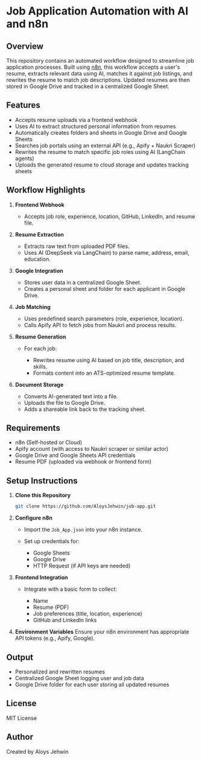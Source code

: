 # Job Application Automation with AI and n8n

## Overview

This repository contains an automated workflow designed to streamline job application processes. Built using [n8n](https://n8n.io/), this workflow accepts a user's resume, extracts relevant data using AI, matches it against job listings, and rewrites the resume to match job descriptions. Updated resumes are then stored in Google Drive and tracked in a centralized Google Sheet.

## Features

* Accepts resume uploads via a frontend webhook
* Uses AI to extract structured personal information from resumes
* Automatically creates folders and sheets in Google Drive and Google Sheets
* Searches job portals using an external API (e.g., Apify + Naukri Scraper)
* Rewrites the resume to match specific job roles using AI (LangChain agents)
* Uploads the generated resume to cloud storage and updates tracking sheets

## Workflow Highlights

1. **Frontend Webhook**

   * Accepts job role, experience, location, GitHub, LinkedIn, and resume file.

2. **Resume Extraction**

   * Extracts raw text from uploaded PDF files.
   * Uses AI (DeepSeek via LangChain) to parse name, address, email, education.

3. **Google Integration**

   * Stores user data in a centralized Google Sheet.
   * Creates a personal sheet and folder for each applicant in Google Drive.

4. **Job Matching**

   * Uses predefined search parameters (role, experience, location).
   * Calls Apify API to fetch jobs from Naukri and process results.

5. **Resume Generation**

   * For each job:

     * Rewrites resume using AI based on job title, description, and skills.
     * Formats content into an ATS-optimized resume template.

6. **Document Storage**

   * Converts AI-generated text into a file.
   * Uploads the file to Google Drive.
   * Adds a shareable link back to the tracking sheet.

## Requirements

* n8n (Self-hosted or Cloud)
* Apify account (with access to Naukri scraper or similar actor)
* Google Drive and Google Sheets API credentials
* Resume PDF (uploaded via webhook or frontend form)

## Setup Instructions

1. **Clone this Repository**

   ```bash
   git clone https://github.com/AloysJehwin/job-app.git
   ```

2. **Configure n8n**

   * Import the `Job_App.json` into your n8n instance.
   * Set up credentials for:

     * Google Sheets
     * Google Drive
     * HTTP Request (if API keys are needed)

3. **Frontend Integration**

   * Integrate with a basic form to collect:

     * Name
     * Resume (PDF)
     * Job preferences (title, location, experience)
     * GitHub and LinkedIn links

4. **Environment Variables**
   Ensure your n8n environment has appropriate API tokens (e.g., Apify, Google).

## Output

* Personalized and rewritten resumes
* Centralized Google Sheet logging user and job data
* Google Drive folder for each user storing all updated resumes

## License

MIT License

## Author

Created by Aloys Jehwin
